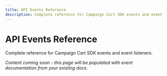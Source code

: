 ```yaml
---
title: API Events Reference
description: Complete reference for Campaign Cart SDK events and event listeners
---
```


# API Events Reference

Complete reference for Campaign Cart SDK events and event listeners.

*Content coming soon - this page will be populated with event documentation from your existing docs.*